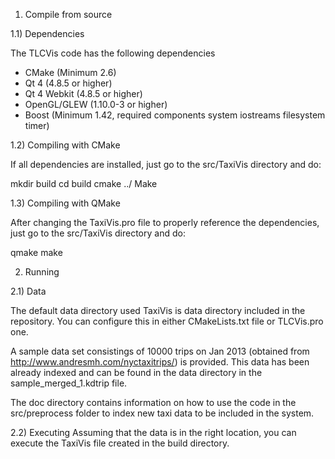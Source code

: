 1) Compile from source

1.1) Dependencies
    
   The TLCVis code has the following dependencies

   - CMake (Minimum 2.6)
   - Qt 4 (4.8.5 or higher)
   - Qt 4 Webkit (4.8.5 or higher)
   - OpenGL/GLEW (1.10.0-3 or higher)
   - Boost (Minimum 1.42, required components system iostreams filesystem timer)

1.2) Compiling with CMake
  
   If all dependencies are installed, just go to the src/TaxiVis directory and do:
  
   mkdir build
   cd    build
   cmake ../
   Make

1.3) Compiling with QMake
   
   After changing the TaxiVis.pro file to properly reference the dependencies, just go to the src/TaxiVis directory and do:

   qmake
   make 

2) Running
        
2.1) Data
    
   The default data directory used TaxiVis is data directory included in the repository.
   You can configure this in either CMakeLists.txt file or TLCVis.pro one.

   A sample data set consistings of 10000 trips on Jan 2013 (obtained from http://www.andresmh.com/nyctaxitrips/) is provided. This data has 
   been already indexed and can be found in the data directory in the sample_merged_1.kdtrip
   file.
      
   The doc directory contains information on how to use the code in the src/preprocess folder
   to index new taxi data to be included in the system.

2.2) Executing
   Assuming that the data is in the right location, you can execute the TaxiVis file created
   in the build directory.